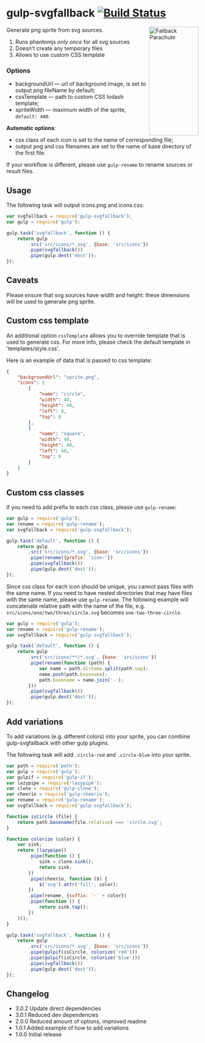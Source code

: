 gulp-svgfallback [![Build Status](https://api.travis-ci.org/w0rm/gulp-svgfallback.png)](https://travis-ci.org/w0rm/gulp-svgfallback)
================

<img align="right" width="130" height="285"
     title="Fallback Parachute"
     src="https://github.com/w0rm/gulp-svgfallback/blob/master/fallback-parachute.png">

Generate png sprite from svg sources.

1. Runs phantomjs *only once* for all svg sources
2. Doesn't create any temporary files
3. Allows to use custom CSS template

### Options

* backgroundUrl — url of background image, is set to output png fileName by default;
* cssTemplate — path to custom CSS lodash template;
* spriteWidth — maximum width of the sprite, `default: 400`.

**Automatic options**:

* css class of each icon is set to the name of corresponding file;
* output png and css filenames are set to the name of base directory of the first file.

If your workflow is different, please use `gulp-rename` to rename sources or result files.

## Usage

The following task will output icons.png and icons.css:

```js
var svgfallback = require('gulp-svgfallback');
var gulp = require('gulp');

gulp.task('svgfallback', function () {
    return gulp
        .src('src/icons/*.svg', {base: 'src/icons'})
        .pipe(svgfallback())
        .pipe(gulp.dest('dest'));
});
```

## Caveats

Please ensure that svg sources have width and height: these dimensions will be used to generate png sprite.

## Custom css template

An additional option `cssTemplate` allows you to override template that is used to generate css.
For more info, please check the default template in 'templates/style.css'.

Here is an example of data that is passed to css template:

```json
{
    "backgroundUrl": "sprite.png",
    "icons": [
        {
            "name": "circle",
            "width": 40,
            "height": 40,
            "left": 0,
            "top": 0
        },
        {
            "name": "square",
            "width": 40,
            "height": 40,
            "left": 40,
            "top": 0
        }
    ]
}
```

## Custom css classes

If you need to add prefix to each css class, please use `gulp-rename`:

```js
var gulp = require('gulp');
var rename = require('gulp-rename');
var svgfallback = require('gulp-svgfallback');

gulp.task('default', function () {
    return gulp
        .src('src/icons/*.svg', {base: 'src/icons'})
        .pipe(rename({prefix: 'icon-'})
        .pipe(svgfallback())
        .pipe(gulp.dest('dest'));
});
```

Since css class for each icon should be unique, you cannot pass files with the same name.
If you need to have nested directories that may have files with the same name, please
use `gulp-rename`. The following example will concatenate relative path with the name of the file,
e.g. `src/icons/one/two/three/circle.svg` becomes `one-two-three-circle`.

```js
var gulp = require('gulp');
var rename = require('gulp-rename');
var svgfallback = require('gulp-svgfallback');

gulp.task('default', function () {
    return gulp
        .src('src/icons/**/*.svg', {base: 'src/icons'})
        .pipe(rename(function (path) {
            var name = path.dirname.split(path.sep);
            name.push(path.basename);
            path.basename = name.join('-');
        }))
        .pipe(svgfallback())
        .pipe(gulp.dest('dest'));
});
```

## Add variations

To add variations (e.g. different colors) into your sprite,
you can combine gulp-svgfallback with other gulp plugins.

The following task will add `.circle-red` and `.circle-blue` into your sprite.

```js
var path = require('path');
var gulp = require('gulp');
var gulpif = require('gulp-if');
var lazypipe = require('lazypipe');
var clone = require('gulp-clone');
var cheerio = require('gulp-cheerio');
var rename = require('gulp-rename');
var svgfallback = require('gulp-svgfallback');

function isCircle (file) {
    return path.basename(file.relative) === 'circle.svg';
}

function colorize (color) {
    var sink;
    return (lazypipe()
        .pipe(function () {
            sink = clone.sink();
            return sink;
        })
        .pipe(cheerio, function ($) {
            $('svg').attr('fill', color);
        })
        .pipe(rename, {suffix: '-' + color})
        .pipe(function () {
            return sink.tap();
        })
    )();
}

gulp.task('svgfallback', function () {
    return gulp
        .src('src/icons/*.svg', {base: 'src/icons'})
        .pipe(gulpif(isCircle, colorize('red')))
        .pipe(gulpif(isCircle, colorize('blue')))
        .pipe(svgfallback())
        .pipe(gulp.dest('dest'));
});
```

## Changelog

* 3.0.2 Update direct dependencies
* 3.0.1 Reduced dev dependencies
* 2.0.0 Reduced amount of options, improved readme
* 1.0.1 Added example of how to add variations
* 1.0.0 Initial release
